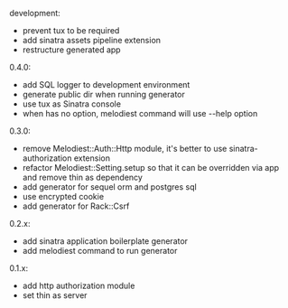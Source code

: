 development:
  * prevent tux to be required
  * add sinatra assets pipeline extension
  * restructure generated app

0.4.0:
  * add SQL logger to development environment
  * generate public dir when running generator
  * use tux as Sinatra console
  * when has no option, melodiest command will use --help option

0.3.0:

  * remove Melodiest::Auth::Http module, it's better to use sinatra-authorization extension
  * refactor Melodiest::Setting.setup so that it can be overridden via app and remove thin as dependency
  * add generator for sequel orm and postgres sql
  * use encrypted cookie
  * add generator for Rack::Csrf

0.2.x:

  * add sinatra application boilerplate generator
  * add melodiest command to run generator
 
0.1.x:

 * add http authorization module
 * set thin as server
